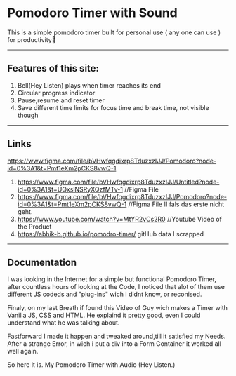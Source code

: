 # Pomodoro Timer with Sound

This is a simple pomodoro timer built for personal use ( any one can use ) for productivity💯


---

## Features of this site:

1. Bell(Hey Listen) plays when timer reaches its end
2. Circular progress indicator
3. Pause,resume and reset timer
4. Save different time limits for focus time and break time, not visible though

---

## Links 
https://www.figma.com/file/bVHwfqgdixrp8TduzxzIJJ/Pomodoro?node-id=0%3A1&t=Pmt1eXm2pCKS8vwQ-1
1. https://www.figma.com/file/bVHwfqgdixrp8TduzxzIJJ/Untitled?node-id=0%3A1&t=UQxslNSRyXQzfMTv-1 //Figma File
2. https://www.figma.com/file/bVHwfqgdixrp8TduzxzIJJ/Pomodoro?node-id=0%3A1&t=Pmt1eXm2pCKS8vwQ-1 //Figma File II fals das erste nicht geht.
3. https://www.youtube.com/watch?v=MtYR2vCs2R0 //Youtube Video of the Product
4. https://abhik-b.github.io/pomodro-timer/ gitHub data I scrapped

---

## Documentation
I was looking in the Internet for a simple but functional Pomodoro Timer, 
after countless hours of looking at the Code, I noticed that alot of them use 
different JS codeds and "plug-ins" wich I didnt know, or reconised. 

Finaly, on my last Breath if found this Video of Guy wich makes a Timer with
Vanilla JS, CSS and HTML. He explaind it pretty good, even I could understand
what he was talking about. 

Fastforward I made it happen and tweaked around,till it satisfied my Needs. 
After a strange Error, in wich i put a div into a Form Container it worked all well again. 

So here it is. My Pomodoro Timer with Audio (Hey Listen.)